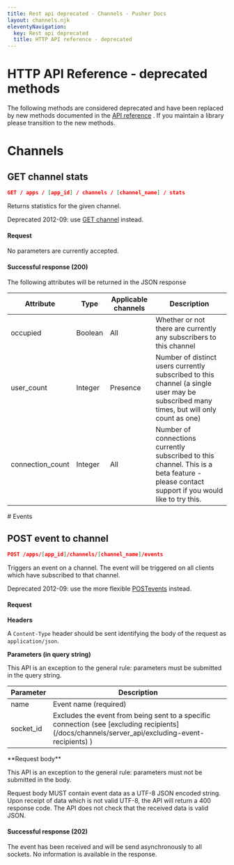 ```yaml
---
title: Rest api deprecated - Channels - Pusher Docs
layout: channels.njk
eleventyNavigation:
  key: Rest api deprecated
  title: HTTP API reference - deprecated
---
```


# HTTP API Reference - deprecated methods

The following methods are considered deprecated and have been replaced by new methods documented in the <a href="/docs/channels/library_auth_reference/rest-api">API reference</a> . If you maintain a library please transition to the new methods.

# Channels

## GET channel stats

```json
GET / apps / [app_id] / channels / [channel_name] / stats
```

Returns statistics for the given channel.

Deprecated 2012-09: use [GET channel](/docs/channels/library_auth_reference/rest-api#get-channels-fetch-info-for-multiple-channels-) instead.

#### Request

No parameters are currently accepted.

#### Successful response (200)

The following attributes will be returned in the JSON response

 <Table> <thead> <tr> <th>Attribute</th> <th>Type</th> <th>Applicable channels</th> <th>Description</th> </tr> </thead> <tbody> <tr> <td>occupied</td> <td>Boolean</td> <td>All</td> <td> Whether or not there are currently any subscribers to this channel </td> </tr> <tr> <td>user_count</td> <td>Integer</td> <td>Presence</td> <td> Number of distinct users currently subscribed to this channel (a single user may be subscribed many times, but will only count as one) </td> </tr> <tr> <td>connection_count</td> <td>Integer</td> <td>All</td> <td> Number of connections currently subscribed to this channel. This is a beta feature - please contact support if you would like to try this. </td> </tr> </tbody> </Table> 
# Events
 
## POST event to channel
 
```json
POST /apps/[app_id]/channels/[channel_name]/events
```
 
Triggers an event on a channel. The event will be triggered on all clients which have subscribed to that channel. 
 
Deprecated 2012-09: use the more flexible [POSTevents](/docs/channels/library_auth_reference/rest-api) instead. 
 
#### Request
 
**Headers** 
 
A `Content-Type` header should be sent identifying the body of the request as `application/json`. 
 
**Parameters (in query string)** 
 
This API is an exception to the general rule: parameters must be submitted in the query string. 
 <Table> <thead> <tr> <th>Parameter</th> <th>Description</th> </tr> </thead> <tbody> <tr> <td>name</td> <td>Event name (required)</td> </tr> <tr> <td>socket_id</td> <td> Excludes the event from being sent to a specific connection (see [excluding recipients](/docs/channels/server_api/excluding-event-recipients) ) </td> </tr> </tbody> </Table> 
**Request body** 
 
This API is an exception to the general rule: parameters must not be submitted in the body. 
 
Request body MUST contain event data as a UTF-8 JSON encoded string. Upon receipt of data which is not valid UTF-8, the API will return a 400 response code. The API does not check that the received data is valid JSON. 
 
#### Successful response (202)
 
The event has been received and will be send asynchronously to all sockets. No information is available in the response.
